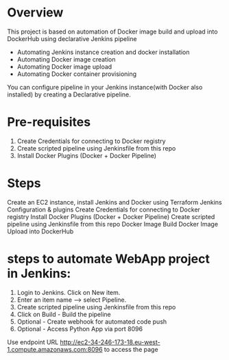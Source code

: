 # Overview

This project is based on automation of Docker image build and upload into DockerHub using declarative Jenkins pipeline

- Automating Jenkins instance creation and docker installation
- Automating Docker image creation
- Automating Docker image upload
- Automating Docker container provisioning

You can configure pipeline in your Jenkins instance(with Docker also installed) by creating a Declarative pipeline.

# Pre-requisites

1. Create Credentials for connecting to Docker registry
2. Create scripted pipeline using Jenkinsfile from this repo
3. Install Docker Plugins (Docker + Docker Pipeline)


# Steps

Create an EC2 instance, install Jenkins and Docker using Terraform
Jenkins Configuration & plugins
Create Credentials for connecting to Docker registry
Install Docker Plugins (Docker + Docker Pipeline)
Create scripted pipeline using Jenkinsfile from this repo
Docker Image Build
Docker Image Upload into DockerHub


# steps to automate WebApp project in Jenkins:
 
1. Login to Jenkins. Click on New item.
2. Enter an item name --> select Pipeline.
3. Create scripted pipeline using Jenkinsfile from this repo
4. Click on Build - Build the pipeline
5. Optional - Create webhook for automated code push
6. Optional - Access Python App via port 8096



Use endpoint URL http://ec2-34-246-173-18.eu-west-1.compute.amazonaws.com:8096 to access the page

